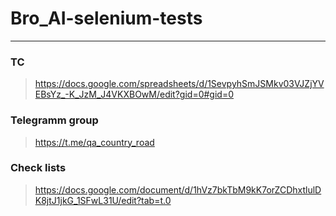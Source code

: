 # Bro_AI-selenium-tests
_____________________________________________________________________________
### TC
> https://docs.google.com/spreadsheets/d/1SevpyhSmJSMkv03VJZjYVEBsYz_-K_JzM_J4VKXBOwM/edit?gid=0#gid=0

### Telegramm group 
> https://t.me/qa_country_road

### Check lists

> https://docs.google.com/document/d/1hVz7bkTbM9kK7orZCDhxtlulDK8jtJ1jkG_1SFwL31U/edit?tab=t.0
